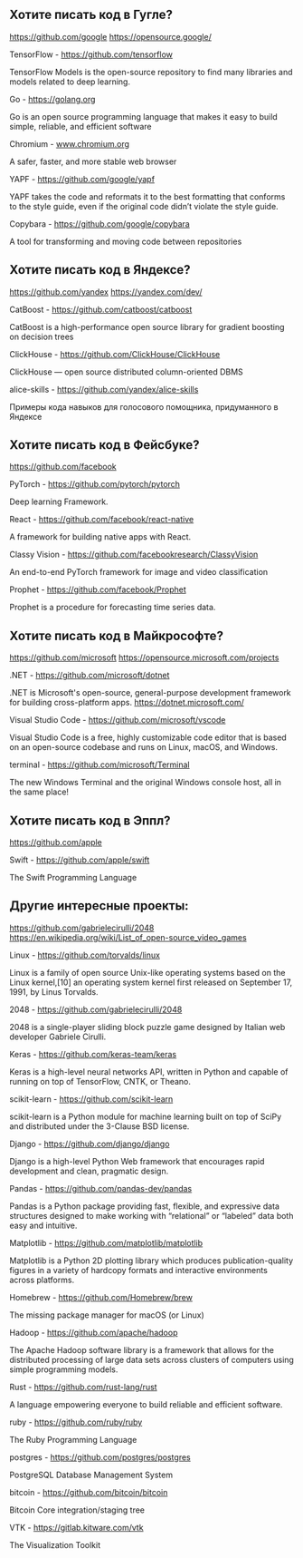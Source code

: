 ## Хотите писать код в Гугле?

https://github.com/google
https://opensource.google/

TensorFlow - https://github.com/tensorflow

TensorFlow Models is the open-source repository to find many libraries and models related to deep learning.

Go - https://golang.org

Go is an open source programming language that makes it easy to build simple, reliable, and efficient software

Chromium - www.chromium.org

A safer, faster, and more stable web browser

YAPF - https://github.com/google/yapf

YAPF takes the code and reformats it to the best formatting that conforms to the style guide, even if the original code didn’t violate the style guide.

Copybara - https://github.com/google/copybara

A tool for transforming and moving code between repositories

## Хотите писать код в Яндексе?

https://github.com/yandex
https://yandex.com/dev/

CatBoost - https://github.com/catboost/catboost

CatBoost is a high-performance open source library for gradient boosting on decision trees

ClickHouse - https://github.com/ClickHouse/ClickHouse

ClickHouse — open source distributed column-oriented DBMS

alice-skills - https://github.com/yandex/alice-skills

Примеры кода навыков для голосового помощника, придуманного в Яндексе

## Хотите писать код в Фейсбуке?

https://github.com/facebook

PyTorch - https://github.com/pytorch/pytorch

Deep learning Framework.

React - https://github.com/facebook/react-native

A framework for building native apps with React.

Classy Vision - https://github.com/facebookresearch/ClassyVision

An end-to-end PyTorch framework for image and video classification

Prophet - https://github.com/facebook/Prophet

Prophet is a procedure for forecasting time series data.

## Хотите писать код в Майкрософте?

https://github.com/microsoft
https://opensource.microsoft.com/projects

.NET - https://github.com/microsoft/dotnet

.NET is Microsoft's open-source, general-purpose development framework for building cross-platform apps.
https://dotnet.microsoft.com/

Visual Studio Code - https://github.com/microsoft/vscode

Visual Studio Code is a free, highly customizable code editor that is based on an open-source codebase and runs on Linux, macOS, and Windows.

terminal - https://github.com/microsoft/Terminal

The new Windows Terminal and the original Windows console host, all in the same place!

## Хотите писать код в Эппл?

https://github.com/apple

Swift - https://github.com/apple/swift

The Swift Programming Language

## Другие интересные проекты:

https://github.com/gabrielecirulli/2048
https://en.wikipedia.org/wiki/List_of_open-source_video_games

Linux - https://github.com/torvalds/linux

Linux is a family of open source Unix-like operating systems based on the Linux kernel,[10] an operating system kernel first released on September 17, 1991, by Linus Torvalds.

2048 - https://github.com/gabrielecirulli/2048

2048 is a single-player sliding block puzzle game designed by Italian web developer Gabriele Cirulli. 

Keras - https://github.com/keras-team/keras

Keras is a high-level neural networks API, written in Python and capable of running on top of TensorFlow, CNTK, or Theano.

scikit-learn - https://github.com/scikit-learn

scikit-learn is a Python module for machine learning built on top of SciPy and distributed under the 3-Clause BSD license.

Django - https://github.com/django/django

Django is a high-level Python Web framework that encourages rapid development and clean, pragmatic design.

Pandas - https://github.com/pandas-dev/pandas

Pandas is a Python package providing fast, flexible, and expressive data structures designed to make working with “relational” or “labeled” data both easy and intuitive. 

Matplotlib - https://github.com/matplotlib/matplotlib

Matplotlib is a Python 2D plotting library which produces publication-quality figures in a variety of hardcopy formats and interactive environments across platforms. 

Homebrew - https://github.com/Homebrew/brew

The missing package manager for macOS (or Linux)

Hadoop - https://github.com/apache/hadoop

The Apache Hadoop software library is a framework that allows for the distributed processing of large data sets across clusters of computers using simple programming models.

Rust - https://github.com/rust-lang/rust

A language empowering everyone to build reliable and efficient software.

ruby - https://github.com/ruby/ruby

The Ruby Programming Language

postgres - https://github.com/postgres/postgres

PostgreSQL Database Management System

bitcoin - https://github.com/bitcoin/bitcoin

Bitcoin Core integration/staging tree

VTK - https://gitlab.kitware.com/vtk

The Visualization Toolkit

